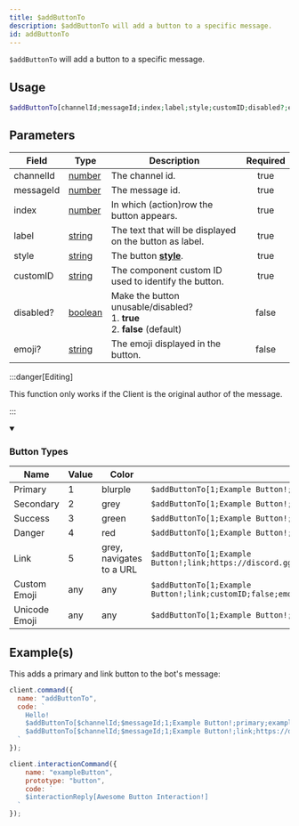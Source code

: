 ```yaml
---
title: $addButtonTo
description: $addButtonTo will add a button to a specific message.
id: addButtonTo
---
```


`$addButtonTo` will add a button to a specific message.

## Usage

```php
$addButtonTo[channelId;messageId;index;label;style;customID;disabled?;emoji?]
```

## Parameters

| Field     | Type                                                                                                | Description                                                                                                              | Required |
| --------- | --------------------------------------------------------------------------------------------------- | ------------------------------------------------------------------------------------------------------------------------ | :------: |
| channelId | [number](https://developer.mozilla.org/en-US/docs/Web/JavaScript/Reference/Global_Objects/Number)   | The channel id.                                                                                                          |   true   |
| messageId | [number](https://developer.mozilla.org/en-US/docs/Web/JavaScript/Reference/Global_Objects/Number)   | The message id.                                                                                                          |   true   |
| index     | [number](https://developer.mozilla.org/en-US/docs/Web/JavaScript/Reference/Global_Objects/Number)   | In which (action)row the button appears.                                                                                 |   true   |
| label     | [string](https://developer.mozilla.org/en-US/docs/Web/JavaScript/Reference/Global_Objects/String)   | The text that will be displayed on the button as label.                                                                  |   true   |
| style     | [string](https://developer.mozilla.org/en-US/docs/Web/JavaScript/Reference/Global_Objects/String)   | The button **[style](https://discord.com/developers/docs/interactions/message-components#button-object-button-styles)**. |   true   |
| customID  | [string](https://developer.mozilla.org/en-US/docs/Web/JavaScript/Reference/Global_Objects/String)   | The component custom ID used to identify the button.                                                                     |   true   |
| disabled? | [boolean](https://developer.mozilla.org/en-US/docs/Web/JavaScript/Reference/Global_Objects/Boolean) | Make the button unusable/disabled? <br /> 1. **true** <br /> 2. **false** (default)                                     |  false   |
| emoji?    | [string](https://developer.mozilla.org/en-US/docs/Web/JavaScript/Reference/Global_Objects/String)   | The emoji displayed in the button.                                                                                       |  false   |

:::danger[Editing]

This function only works if the Client is the original author of the message.

:::

<div class="details">
  <details open>
    <summary><h3>Button Types</h3></summary>
  </details>
  <div class="content">
    <table>
      <thead>
        <tr>
          <th>Name</th>
          <th>Value</th>
          <th>Color</th>
          <th></th>
        </tr>
      </thead>
      <tbody>
        <tr>
          <td>Primary</td>
          <td>1</td>
          <td>blurple</td>
          <td><code>$addButtonTo[1;Example Button!;primary;customID;false]</code></td>
        </tr>
        <tr>
          <td>Secondary</td>
          <td>2</td>
          <td>grey</td>
          <td><code>$addButtonTo[1;Example Button!;secondary;customID;false]</code></td>
        </tr>
        <tr>
          <td>Success</td>
          <td>3</td>
          <td>green</td>
          <td><code>$addButtonTo[1;Example Button!;success;customID;false]</code></td>
        </tr>
        <tr>
          <td>Danger</td>
          <td>4</td>
          <td>red</td>
          <td><code>$addButtonTo[1;Example Button!;danger;customID;false]</code></td>
        </tr>
        <tr>
          <td>Link</td>
          <td>5</td>
          <td>grey, navigates to a URL</td>
          <td><code>$addButtonTo[1;Example Button!;link;https://discord.gg;false]</code></td>
        </tr>
        <tr>
          <td>Custom Emoji</td>
          <td>any</td>
          <td>any</td>
          <td><code>$addButtonTo[1;Example Button!;link;customID;false;emojiName/emojiId/emojiString]</code></td>
        </tr>
        <tr>
          <td>Unicode Emoji</td>
          <td>any</td>
          <td>any</td>
          <td><code>$addButtonTo[1;Example Button!;link;customID;false;😀]</code></td>
        </tr>
      </tbody>
    </table>
  </div>
</div>

## Example(s)

This adds a primary and link button to the bot's message:

```javascript
client.command({
  name: "addButtonTo",
  code: `
    Hello!
    $addButtonTo[$channelId;$messageId;1;Example Button!;primary;exampleButton;false;💔]
    $addButtonTo[$channelId;$messageId;1;Example Button!;link;https://discord.gg;false]
  `
});
```

```javascript
client.interactionCommand({
    name: "exampleButton",
    prototype: "button",
    code: `
    $interactionReply[Awesome Button Interaction!]
  `
});
```
